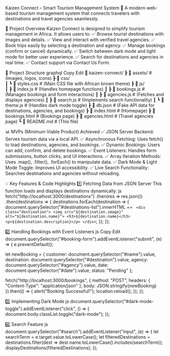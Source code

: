 Kaizen Connect – Smart Tourism Management System
🚀 A modern web-based tourism management system that connects travelers with destinations and travel agencies seamlessly.


📌 Project Overview
Kaizen Connect is designed to simplify tourism management in Africa. It allows users to:
✅ Browse tourist destinations with images and details.
✅ View and interact with verified travel agencies.
✅ Book trips easily by selecting a destination and agency.
✅ Manage bookings (confirm or cancel) dynamically.
✅ Switch between dark mode and light mode for better user experience.
✅ Search for destinations and agencies in real time.
✅ Contact support via Contact Us Form.



📂 Project Structure
graphql
Copy
Edit
📂 kaizen-connect/
 ┣ 📂 assets/       # (Images, logos, icons)
 ┣ 📂 css/  
 ┃ ┗ 📜 styles.css  # (Main CSS file with African brown theme)
 ┣ 📂 js/  
 ┃ ┣ 📜 index.js       # (Handles homepage functions)
 ┃ ┣ 📜 bookings.js    # (Manages bookings and form interactions)
 ┃ ┣ 📜 agencies.js    # (Fetches and displays agencies)
 ┃ ┣ 📜 search.js      # (Implements search functionality)
 ┃ ┗ 📜 theme.js       # (Handles dark mode toggle)
 ┣ 📜 db.json         # (Fake API data for destinations, agencies, and bookings)
 ┣ 📜 index.html      # (Homepage)
 ┣ 📜 bookings.html   # (Bookings page)
 ┣ 📜 agencies.html   # (Travel agencies page)
 ┗ 📜 README.md       # (This file)




📊 MVPs (Minimum Viable Product) Achieved
✅ JSON Server Backend: Serves tourism data via a local API.
✅ Asynchronous Fetching: Uses fetch() to load destinations, agencies, and bookings.
✅ Dynamic Bookings: Users can add, confirm, and delete bookings.
✅ Event Listeners: Handles form submissions, button clicks, and UI interactions.
✅ Array Iteration Methods: Uses .map(), .filter(), .forEach() to manipulate data.
✅ Dark Mode & Light Mode Toggle: Improves UI accessibility.
✅ Live Search Functionality: Searches destinations and agencies without reloading.



💡 Key Features & Code Highlights
1️⃣ Fetching Data from JSON Server
This function loads and displays destinations dynamically:
js
fetch("http://localhost:3000/destinations")
  .then(res => res.json())
  .then(destinations => {
    destinations.forEach(destination => {
      document.querySelector("#destinations-list").innerHTML += `
        <div class="destination">
          <img src="${destination.image}" alt="${destination.name}">
          <h3>${destination.name}</h3>
          <p>${destination.description}</p>
        </div>`;
    });
  });



2️⃣ Handling Bookings with Event Listeners
js
Copy
Edit
document.querySelector("#booking-form").addEventListener("submit", (e) => {
  e.preventDefault();
  
  let newBooking = {
    customer: document.querySelector("#name").value,
    destination: document.querySelector("#destination").value,
    agency: document.querySelector("#agency").value,
    date: document.querySelector("#date").value,
    status: "Pending"
  };

  fetch("http://localhost:3000/bookings", {
    method: "POST",
    headers: { "Content-Type": "application/json" },
    body: JSON.stringify(newBooking)
  }).then(() => {
    alert("Booking Successful!");
    location.reload();
  });
});




3️⃣ Implementing Dark Mode
js
document.querySelector("#dark-mode-toggle").addEventListener("click", () => {
  document.body.classList.toggle("dark-mode");
});




4️⃣ Search Feature
js
document.querySelector("#search").addEventListener("input", (e) => {
  let searchTerm = e.target.value.toLowerCase();
  let filteredDestinations = destinations.filter(dest => dest.name.toLowerCase().includes(searchTerm));
  displayDestinations(filteredDestinations);
});
